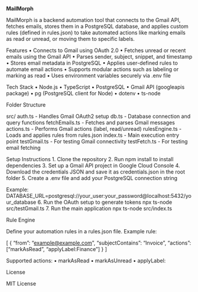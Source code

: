 
**MailMorph**

MailMorph is a backend automation tool that connects to the Gmail API, fetches emails, stores them in a PostgreSQL database, and applies custom rules (defined in rules.json) to take automated actions like marking emails as read or unread, or moving them to specific labels.

Features
	•	Connects to Gmail using OAuth 2.0
	•	Fetches unread or recent emails using the Gmail API
	•	Parses sender, subject, snippet, and timestamp
	•	Stores email metadata in PostgreSQL
	•	Applies user-defined rules to automate email actions
	•	Supports modular actions such as labeling or marking as read
	•	Uses environment variables securely via .env file

Tech Stack
	•	Node.js
	•	TypeScript
	•	PostgreSQL
	•	Gmail API (googleapis package)
	•	pg (PostgreSQL client for Node)
	•	dotenv
	•	ts-node

Folder Structure

src/
auth.ts            - Handles Gmail OAuth2 setup
db.ts              - Database connection and query functions
fetchEmails.ts     - Fetches and parses Gmail messages
actions.ts         - Performs Gmail actions (label, read/unread)
rulesEngine.ts     - Loads and applies rules from rules.json
index.ts           - Main execution entry point
testGmail.ts       - For testing Gmail connectivity
testFetch.ts       - For testing email fetching

Setup Instructions
	1.	Clone the repository
	2.	Run npm install to install dependencies
	3.	Set up a Gmail API project in Google Cloud Console
	4.	Download the credentials JSON and save it as credentials.json in the root folder
	5.	Create a .env file and add your PostgreSQL connection string

Example:
DATABASE_URL=postgresql://your_user:your_password@localhost:5432/your_database
	6.	Run the OAuth setup to generate tokens
npx ts-node src/testGmail.ts
	7.	Run the main application
npx ts-node src/index.ts

Rule Engine

Define your automation rules in a rules.json file. Example rule:

[
{
“from”: “example@example.com”,
“subjectContains”: “Invoice”,
“actions”: [“markAsRead”, “applyLabel:Finance”]
}
]

Supported actions:
	•	markAsRead
	•	markAsUnread
	•	applyLabel:

License

MIT License
